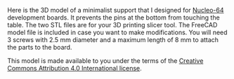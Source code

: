 Here is the 3D model of a minimalist support that I designed for [Nucleo-64](http://www.st.com/content/ccc/resource/technical/document/data_brief/c8/3c/30/f7/d6/08/4a/26/DM00105918.pdf/files/DM00105918.pdf/jcr:content/translations/en.DM00105918.pdf) development boards. It prevents the pins at the bottom from touching the table. The two STL files are for your 3D printing slicer tool. The FreeCAD model file is included in case you want to make modifications. You will need 3 screws with 2.5 mm diameter and a maximum length of 8 mm to attach the parts to the board.

This model is made available to you under the terms of the [Creative Commons Attribution 4.0 International license](https://creativecommons.org/licenses/by/4.0/legalcode).

